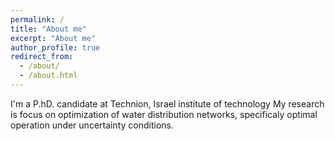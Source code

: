 ```yaml
---
permalink: /
title: "About me"
excerpt: "About me"
author_profile: true
redirect_from: 
  - /about/
  - /about.html
---
```


I'm a P.hD. candidate at Technion, Israel institute of technology
My research is focus on optimization of water distribution networks, specificaly optimal operation under uncertainty conditions.
